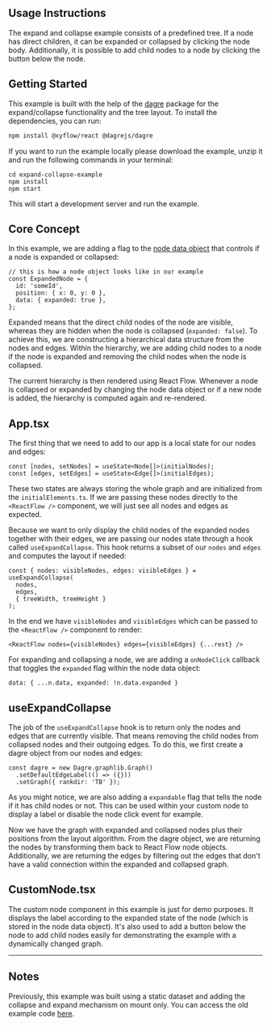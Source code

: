 ## Usage Instructions

The expand and collapse example consists of a predefined tree. If a node has direct children, it can be expanded or collapsed by clicking the node body. Additionally, it is possible to add child nodes to a node by clicking the button below the node.

## Getting Started

This example is built with the help of the [dagre](https://github.com/dagrejs/dagre) package for the expand/collapse functionality and the tree layout. To install the dependencies, you can run:

```sh
npm install @xyflow/react @dagrejs/dagre
```

If you want to run the example locally please download the example, unzip it and run the following commands in your terminal:

```
cd expand-collapse-example
npm install
npm start
```

This will start a development server and run the example.

## Core Concept

In this example, we are adding a flag to the [node data object](https://reactflow.dev/api-reference/types/node#data) that controls if a node is expanded or collapsed:

```tsx
// this is how a node object looks like in our example
const ExpandedNode = {
  id: 'someId',
  position: { x: 0, y: 0 },
  data: { expanded: true },
};
```

Expanded means that the direct child nodes of the node are visible, whereas they are hidden when the node is collapsed (`expanded: false`). To achieve this, we are constructing a hierarchical data structure from the nodes and edges. Within the hierarchy, we are adding child nodes to a node if the node is expanded and removing the child nodes when the node is collapsed.

The current hierarchy is then rendered using React Flow. Whenever a node is collapsed or expanded by changing the node data object or if a new node is added, the hierarchy is computed again and re-rendered.

## App.tsx

The first thing that we need to add to our app is a local state for our nodes and edges:

```tsx
const [nodes, setNodes] = useState<Node[]>(initialNodes);
const [edges, setEdges] = useState<Edge[]>(initialEdges);
```

These two states are always storing the whole graph and are initialized from the `initialElements.ts`. If we are passing these nodes directly to the `<ReactFlow />` component, we will just see all nodes and edges as expected.

Because we want to only display the child nodes of the expanded nodes together with their edges, we are passing our nodes state through a hook called `useExpandCollapse`. This hook returns a subset of our `nodes` and `edges` and computes the layout if needed:

```tsx
const { nodes: visibleNodes, edges: visibleEdges } = useExpandCollapse(
  nodes,
  edges,
  { treeWidth, treeHeight }
);
```

In the end we have `visibleNodes` and `visibleEdges` which can be passed to the `<ReactFlow />` component to render:

```tsx
<ReactFlow nodes={visibleNodes} edges={visibleEdges} {...rest} />
```

For expanding and collapsing a node, we are adding a `onNodeClick` callback that toggles the `expanded` flag within the node data object:

```tsx
data: { ...n.data, expanded: !n.data.expanded }
```

## useExpandCollapse

The job of the `useExpandCollapse` hook is to return only the nodes and edges that are currently visible. That means removing the child nodes from collapsed nodes and their outgoing edges. To do this, we first create a dagre object from our nodes and edges:

```tsx
const dagre = new Dagre.graphlib.Graph()
  .setDefaultEdgeLabel(() => ({}))
  .setGraph({ rankdir: 'TB' });
```

As you might notice, we are also adding a `expandable` flag that tells the node if it has child nodes or not. This can be used within your custom node to display a label or disable the node click event for example.

Now we have the graph with expanded and collapsed nodes plus their positions from the layout algorithm. From the dagre object, we are returning the nodes by transforming them back to React Flow node objects. Additionally, we are returning the edges by filtering out the edges that don't have a valid connection within the expanded and collapsed graph.

## CustomNode.tsx

The custom node component in this example is just for demo purposes. It displays the label according to the expanded state of the node (which is stored in the node data object). It's also used to add a button below the node to add child nodes easily for demonstrating the example with a dynamically changed graph.

---

## Notes

Previously, this example was built using a static dataset and adding the collapse and expand mechanism on mount only. You can access the old example code [here](https://pro.reactflow.dev/examples/expand-collapse-deprecated).
